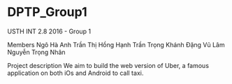 # DPTP_Group1
USTH INT 2.8 2016 - Group 1

Members
	Ngô Hà Anh
	Trần Thị Hồng Hạnh
	Trần Trọng Khánh
	Ðặng Vũ Lâm
	Nguyễn Trọng Nhân

Project description
 	We aim to build the web version of Uber, a famous application 
on both iOs and Android to call taxi.
